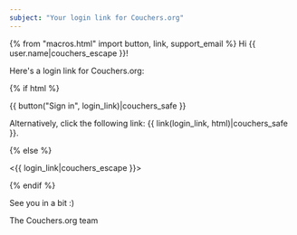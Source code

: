 ```yaml
---
subject: "Your login link for Couchers.org"
---
```


{% from "macros.html" import button, link, support_email %}
Hi {{ user.name|couchers_escape }}!

Here's a login link for Couchers.org:

{% if html %}

{{ button("Sign in", login_link)|couchers_safe }}

Alternatively, click the following link: {{ link(login_link, html)|couchers_safe }}.

{% else %}

<{{ login_link|couchers_escape }}>

{% endif %}

See you in a bit :)

The Couchers.org team
